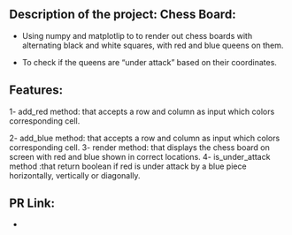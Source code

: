 

## Description of the project: Chess Board:

- Using numpy and matplotlip to to render out chess boards with alternating black and white squares, with red and blue queens on them.

- To check if the queens are “under attack” based on their coordinates.

## Features:

1- add_red method: that accepts a row and column as input which colors corresponding cell.

2- add_blue method: that accepts a row and column as input which colors corresponding cell.
3- render method: that displays the chess board on screen with red and blue shown in correct locations.
4- is_under_attack method :that return boolean if red is under attack by a blue piece horizontally, vertically or diagonally.

## PR Link:
-